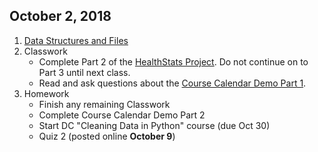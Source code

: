## October 2, 2018
1. [Data Structures and Files](../Slides/L4_Data_Structures_and_Files.slides.html)
3. Classwork
   - Complete Part 2 of the [HealthStats Project](https://github.com/christopherhuntley/ba505-docs/tree/master/Tutorials/HealthStatsProject). Do not continue on to Part 3 until next class. 
   - Read and ask questions about the [Course Calendar Demo Part 1](../Tutorials/CourseCatalogDemo).
4. Homework
   - Finish any remaining Classwork 
   - Complete Course Calendar Demo Part 2
   - Start DC "Cleaning Data in Python" course (due Oct 30)
   - Quiz 2 (posted online **October 9**)